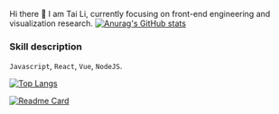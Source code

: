 Hi there 👋
I am Tai Li, currently focusing on front-end engineering and visualization research. 
[![Anurag's GitHub stats](https://github-readme-stats.vercel.app/api?username=CNlitai&count_private=true&show_icons=true&theme=tokyonight)](https://github.com/anuraghazra/github-readme-stats)
### Skill description

`Javascript`, `React`, `Vue`, `NodeJS`.

[![Top Langs](https://github-readme-stats.vercel.app/api/top-langs/?username=CNlitai&layout=compact)](https://github.com/anuraghazra/github-readme-stats)


[![Readme Card](https://github-readme-stats.vercel.app/api/pin/?username=CNlitai&repo=github-readme-stats)](https://github.com/anuraghazra/github-readme-stats)


